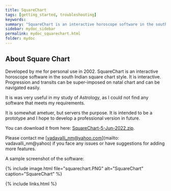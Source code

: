 ```yaml
---
title: SquareChart
tags: [getting_started, troubleshooting]
keywords:
summary: "SquareChart is an interactive horoscope software in the south Indian square chart style. Progression and transits can be super-imposed on natal chart and can be navigated easily."
sidebar: mydoc_sidebar
permalink: mydoc_squarechart.html
folder: mydoc
---
```


## About Square Chart

Developed by me for personal use in 2002. SquareChart is an interactive horoscope software in the south Indian square chart style. It is interactive. Progression and transits can be super-imposed on natal chart and can be navigated easily.

It is was very useful in my study of Astrology, as I could not find any software that meets my requirements.

It is somewhat ametuer, but servers the purpose. It is intended to be a prototype and I hope to develop a professional version in future.

You can download it from here: [SquareChart-5-Jun-2022.zip](downloads/SquareChart-5-Jun-2022.zip). 

Please contact me [vadavalli_nm@yahoo.com](mailto: vadavalli_nm@yahoo) if you face any issues or have suggestions for adding more features.

A sample screenshot of the software:

{% include image.html file="squarechart.PNG" alt="SquareChart" caption="SquareChart" %}

{% include links.html %}
